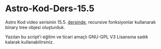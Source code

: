 # Astro-Kod-Ders-15.5
Astro Kod video serisinin 15.5. [dersinde](https://youtu.be/kr5cXjWogdc), recursive fonksiyonlar kullanarak binary tree objesi oluşturduk.


Yazılan bu script'i eğitim ve ticari amaçlı GNU-GPL V3 Lisansına sadık kalarak kullanabilirsiniz.
